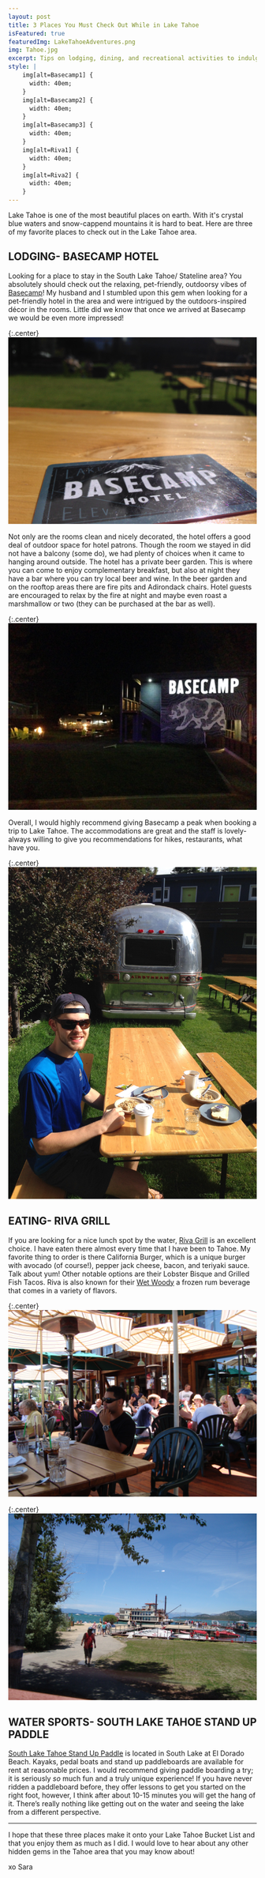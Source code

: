 ```yaml
---
layout: post
title: 3 Places You Must Check Out While in Lake Tahoe
isFeatured: true
featuredImg: LakeTahoeAdventures.png
img: Tahoe.jpg
excerpt: Tips on lodging, dining, and recreational activities to indulge in while exploring Lake Tahoe.
style: |
    img[alt=Basecamp1] {
      width: 40em;
    }
    img[alt=Basecamp2] {
      width: 40em;
    }
    img[alt=Basecamp3] {
      width: 40em;
    }
    img[alt=Riva1] {
      width: 40em;
    }
    img[alt=Riva2] {
      width: 40em;
    }
---
```


Lake Tahoe is one of the most beautiful places on earth. With it's crystal blue waters and snow-cappend mountains it is hard to beat.  Here are three of my favorite places to check out in the Lake Tahoe area.

## LODGING- BASECAMP HOTEL

Looking for a place to stay in the South Lake Tahoe/ Stateline area? You absolutely should check out the relaxing, pet-friendly, outdoorsy vibes of [Basecamp]( http://www.basecamphotels.com/)! My husband and I stumbled upon this gem when looking for a pet-friendly hotel in the area and were intrigued by the outdoors-inspired décor in the rooms.  Little did we know that once we arrived at Basecamp we would be even more impressed!

{:.center}
![Basecamp1](/assets/images/Basecamp1.jpg "Basecamp1")

Not only are the rooms clean and nicely decorated, the hotel offers a good deal of outdoor space for hotel patrons.  Though the room we stayed in did not have a balcony (some do), we had plenty of choices when it came to hanging around outside.  The hotel has a private beer garden.  This is where you can come to enjoy complementary breakfast, but also at night they have a bar where you can try local beer and wine.  In the beer garden and on the rooftop areas there are fire pits and Adirondack chairs. Hotel guests are encouraged to relax by the fire at night and maybe even roast a marshmallow or two (they can be purchased at the bar as well).  

{:.center}
![Basecamp2](/assets/images/Basecamp2.jpg "Basecamp2")

Overall, I would highly recommend giving Basecamp a peak when booking a trip to Lake Tahoe.  The accommodations are great and the staff is lovely- always willing to give you recommendations for hikes, restaurants, what have you.  

{:.center}
![Basecamp3](/assets/images/Basecamp3.jpg "Basecamp3")

## EATING- RIVA GRILL

If you are looking for a nice lunch spot by the water, [Riva Grill]( http://www.rivagrill.com/) is an excellent choice.  I have eaten there almost every time that I have been to Tahoe.  My favorite thing to order is there California Burger, which is a unique burger with avocado (of course!), pepper jack cheese, bacon, and teriyaki sauce.  Talk about yum! Other notable options are their Lobster Bisque and Grilled Fish Tacos.  Riva is also known for their [Wet Woody](http://www.rivagrill.com/the-wet-woody.html) a frozen rum beverage that comes in a variety of flavors.

{:.center}
![Riva1](/assets/images/Riva1.jpg "Riva1")

{:.center}
![Riva2](/assets/images/Riva2.jpg "Riva2")

## WATER SPORTS- SOUTH LAKE TAHOE STAND UP PADDLE

[South Lake Tahoe Stand Up Paddle]( http://southtahoesup.com/) is located in South Lake at El Dorado Beach.  Kayaks, pedal boats and stand up paddleboards are available for rent at reasonable prices.  I would recommend giving paddle boarding a try; it is seriously *so* much fun and a truly unique experience! If you have never ridden a paddleboard before, they offer lessons to get you started on the right foot, however, I think after about 10-15 minutes you will get the hang of it.  There’s really nothing like getting out on the water and seeing the lake from a different perspective.  


---

I hope that these three places make it onto your Lake Tahoe Bucket List and that you enjoy them as much as I did.  I would love to hear about any other hidden gems in the Tahoe area that you may know about!

xo Sara
